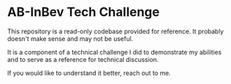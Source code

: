 # AB-InBev Tech Challenge

This repository is a read-only codebase provided for reference.
It probably doesn't make sense and may not be useful.

It is a component of a technical challenge I did to demonstrate
my abilities and to serve as a reference for technical discussion.

If you would like to understand it better, reach out to me.
